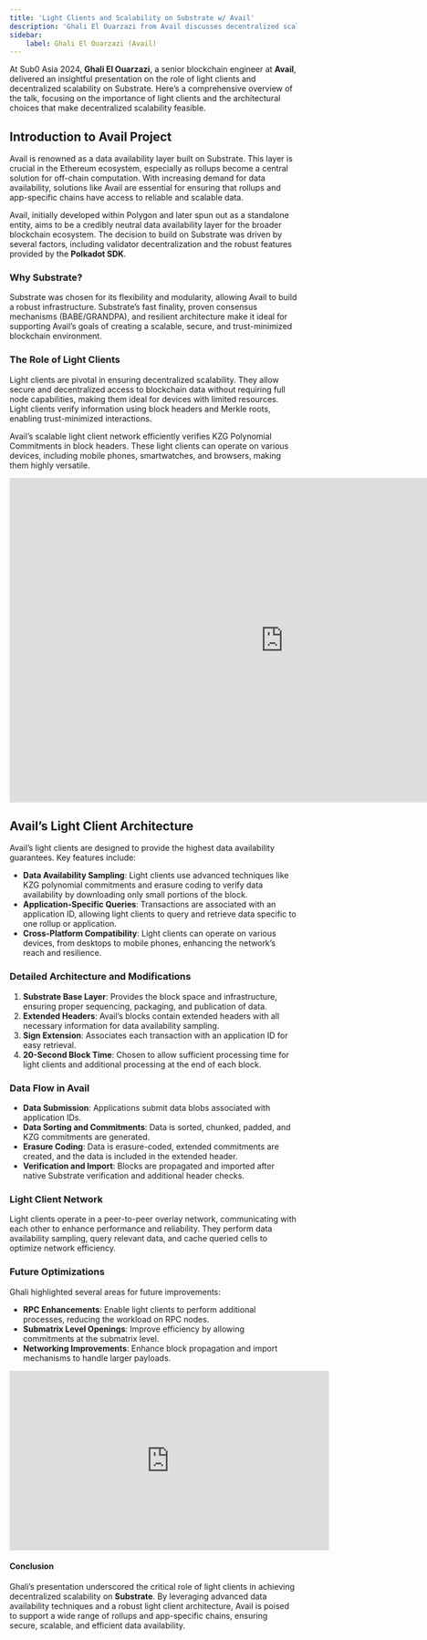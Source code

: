 ```yaml
---
title: 'Light Clients and Scalability on Substrate w/ Avail'
description: 'Ghali El Ouarzazi from Avail discusses decentralized scalability on Substrate using light clients for secure and efficient data availability.'
sidebar:
    label: Ghali El Ouarzazi (Avail)
---
```


At Sub0 Asia 2024, **Ghali El Ouarzazi**, a senior blockchain engineer at **Avail**, delivered an insightful presentation on the role of light clients and decentralized scalability on Substrate. Here’s a comprehensive overview of the talk, focusing on the importance of light clients and the architectural choices that make decentralized scalability feasible.

## Introduction to Avail Project
Avail is renowned as a data availability layer built on Substrate. This layer is crucial in the Ethereum ecosystem, especially as rollups become a central solution for off-chain computation. With increasing demand for data availability, solutions like Avail are essential for ensuring that rollups and app-specific chains have access to reliable and scalable data.

Avail, initially developed within Polygon and later spun out as a standalone entity, aims to be a credibly neutral data availability layer for the broader blockchain ecosystem. The decision to build on Substrate was driven by several factors, including validator decentralization and the robust features provided by the **Polkadot SDK**.

### Why Substrate?
Substrate was chosen for its flexibility and modularity, allowing Avail to build a robust infrastructure. Substrate’s fast finality, proven consensus mechanisms (BABE/GRANDPA), and resilient architecture make it ideal for supporting Avail’s goals of creating a scalable, secure, and trust-minimized blockchain environment.

### The Role of Light Clients
Light clients are pivotal in ensuring decentralized scalability. They allow secure and decentralized access to blockchain data without requiring full node capabilities, making them ideal for devices with limited resources. Light clients verify information using block headers and Merkle roots, enabling trust-minimized interactions.

Avail’s scalable light client network efficiently verifies KZG Polynomial Commitments in block headers. These light clients can operate on various devices, including mobile phones, smartwatches, and browsers, making them highly versatile.

<iframe allowfullscreen="allowfullscreen" frameborder="0" height="569" src="https://docs.google.com/presentation/d/e/2PACX-1vSCLBMMl8FA2ZzQSNsnZYjN_WT39QfyxIdeiQW6Y3qNH3qkDDlhYOBYPtffOzTT1lysFCR6rbLw7L9O/embed?start=false&loop=false&delayms=60000" width="960"></iframe>

## Avail’s Light Client Architecture
Avail’s light clients are designed to provide the highest data availability guarantees. Key features include:
- **Data Availability Sampling**: Light clients use advanced techniques like KZG polynomial commitments and erasure coding to verify data availability by downloading only small portions of the block.
- **Application-Specific Queries**: Transactions are associated with an application ID, allowing light clients to query and retrieve data specific to one rollup or application.
- **Cross-Platform Compatibility**: Light clients can operate on various devices, from desktops to mobile phones, enhancing the network’s reach and resilience.

### Detailed Architecture and Modifications
1. **Substrate Base Layer**: Provides the block space and infrastructure, ensuring proper sequencing, packaging, and publication of data.
2. **Extended Headers**: Avail’s blocks contain extended headers with all necessary information for data availability sampling.
3. **Sign Extension**: Associates each transaction with an application ID for easy retrieval.
4. **20-Second Block Time**: Chosen to allow sufficient processing time for light clients and additional processing at the end of each block.

### Data Flow in Avail
- **Data Submission**: Applications submit data blobs associated with application IDs.
- **Data Sorting and Commitments**: Data is sorted, chunked, padded, and KZG commitments are generated.
- **Erasure Coding**: Data is erasure-coded, extended commitments are created, and the data is included in the extended header.
- **Verification and Import**: Blocks are propagated and imported after native Substrate verification and additional header checks.

### Light Client Network
Light clients operate in a peer-to-peer overlay network, communicating with each other to enhance performance and reliability. They perform data availability sampling, query relevant data, and cache queried cells to optimize network efficiency.

### Future Optimizations
Ghali highlighted several areas for future improvements:
- **RPC Enhancements**: Enable light clients to perform additional processes, reducing the workload on RPC nodes.
- **Submatrix Level Openings**: Improve efficiency by allowing commitments at the submatrix level.
- **Networking Improvements**: Enhance block propagation and import mechanisms to handle larger payloads.

<iframe allowfullscreen="allowfullscreen" frameborder="0" height="315" src="https://www.youtube.com/embed/HAUDAMDyNuw?si=4-TGq-i_ElK5YFKh" title="YouTube video player" width="560"></iframe>

#### Conclusion
Ghali’s presentation underscored the critical role of light clients in achieving decentralized scalability on **Substrate**. By leveraging advanced data availability techniques and a robust light client architecture, Avail is poised to support a wide range of rollups and app-specific chains, ensuring secure, scalable, and efficient data availability.